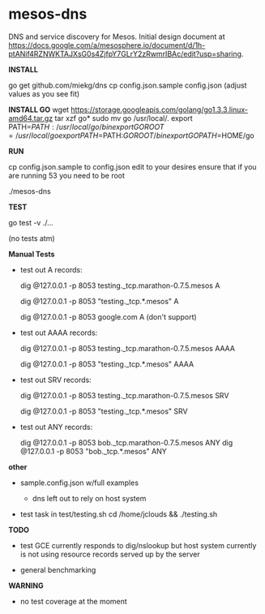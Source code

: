 mesos-dns
=========

DNS and service discovery for Mesos.
Initial design document at https://docs.google.com/a/mesosphere.io/document/d/1h-ptANif4RZNWKTAJXsG0s4ZjfpY7GLrY2zRwmrIBAc/edit?usp=sharing. 

__INSTALL__

  go get github.com/miekg/dns
  cp config.json.sample config.json (adjust values as you see fit)

__INSTALL GO__
  wget https://storage.googleapis.com/golang/go1.3.3.linux-amd64.tar.gz
  tar xzf go*
  sudo mv go /usr/local/.
  export PATH=$PATH:/usr/local/go/bin
  export GOROOT=/usr/local/go
  export PATH=$PATH:$GOROOT/bin
  export GOPATH=$HOME/go

__RUN__

  cp config.json.sample to config.json
  edit to your desires
  ensure that if you are running 53 you need to be root

  ./mesos-dns

__TEST__

  go test -v ./...

  (no tests atm)

__Manual Tests__

* test out A records:

  dig @127.0.0.1 -p 8053 testing._tcp.marathon-0.7.5.mesos A

  dig @127.0.0.1 -p 8053 "testing._tcp.*.mesos" A

  dig @127.0.0.1 -p 8053 google.com A
  (don't support)

* test out AAAA records:

  dig @127.0.0.1 -p 8053 testing._tcp.marathon-0.7.5.mesos AAAA

  dig @127.0.0.1 -p 8053 "testing._tcp.*.mesos" AAAA


* test out SRV records:

  dig @127.0.0.1 -p 8053 testing._tcp.marathon-0.7.5.mesos SRV

  dig @127.0.0.1 -p 8053 "testing._tcp.*.mesos" SRV

* test out ANY records:

  dig @127.0.0.1 -p 8053 bob._tcp.marathon-0.7.5.mesos ANY
  dig @127.0.0.1 -p 8053 "bob._tcp.*.mesos" ANY

__other__

* sample.config.json w/full examples
  - dns left out to rely on host system

* test task in test/testing.sh
  cd /home/jclouds && ./testing.sh

__TODO__

* test GCE currently responds to dig/nslookup but host system currently
  is not using resource records served up by the server

* general benchmarking


__WARNING__

* no test coverage at the moment
